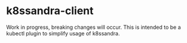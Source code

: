 # k8ssandra-client

Work in progress, breaking changes will occur. This is intended to be a kubectl plugin to simplify usage of k8ssandra. 